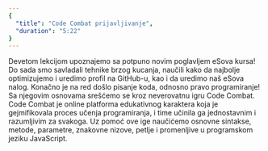 ```yaml
---
{
  "title": "Code Combat prijavljivanje",
  "duration": "5:22"
}
---
```



Devetom lekcijom upoznajemo sa potpuno novim poglavljem eSova kursa! Do sada smo savladali tehnike brzog kucanja, naučili kako da najbolje optimizujemo i uredimo profil na GitHub-u, kao i  da uredimo naš eSova nalog. Konačno je na red došlo pisanje koda, odnosno pravo programiranje! Sa njegovim osnovama srešćemo se kroz neverovatnu igru Code Combat. Code Combat je online platforma edukativnog karaktera koja je gejmifikovala proces učenja programiranja, i time učinila ga jednostavnim i razumljivim za svakoga. Uz pomoć ove ige  naučićemo osnovne sintakse, metode, parametre, znakovne nizove, petlje i promenljive u programskom jeziku JavaScript.

